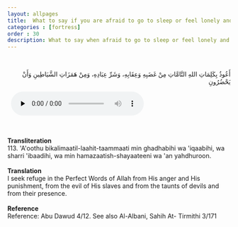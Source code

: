 ```yaml
---
layout: allpages
title:  What to say if you are afraid to go to sleep or feel lonely and depressed
categories : [fortress]
order : 30
description: What to say when afraid to go to sleep or feel lonely and depressed
---
```


&nbsp;
<div class="arabictext" dir="RTL">

أَعُوذُ بِكَلِمَاتِ اللهِ التَّامَّاتِ مِنْ غَضَبِهِ وَعِقَابِهِ، وَشَرِّ عِبَادِهِ، وَمِنْ هَمَزَاتِ الشَّيَاطِينِ وَأَنْ يَحْضُرُونِ

</div>
&nbsp;


<audio controls  preload="none">
  <source src="{{ site.baseurl }}/audio/fortress/113.mp3" type="audio/mpeg">
Your browser does not support the audio element.
</audio>


&nbsp;
<div class="duaextra" tabindex="0">
<div><strong>Transliteration</strong></div>
<div class="extra">113. 'A'oothu bikalimaatil-laahit-taammaati min ghadhabihi wa 'iqaabihi, wa sharri 'ibaadihi, wa min hamazaatish-shayaateeni wa 'an yahdhuroon.</div>
</div>
&nbsp;
<div class="duaextra" tabindex="0">
<div><strong>Translation</strong></div>
<div class="extra">I seek refuge in the Perfect Words of Allah from His anger and His punishment, from the evil of His slaves and from the taunts of devils and from their presence.</div>
</div>
&nbsp;
<div class="duaextra" tabindex="0">
<div><strong>Reference</strong></div>
<div class="extra">Reference: Abu Dawud 4/12. See also Al-Albani, Sahih At- Tirmithi 3/171</div>
</div>
